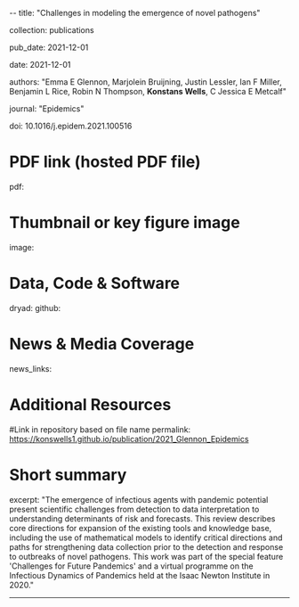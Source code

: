 --
title: "Challenges in modeling the emergence of novel pathogens"

collection: publications

pub_date: 2021-12-01

date: 2021-12-01

authors: "Emma E Glennon, Marjolein Bruijning, Justin Lessler, Ian F Miller, Benjamin L Rice, Robin N Thompson, **Konstans Wells**, C Jessica E Metcalf"

journal: "Epidemics"

doi: 10.1016/j.epidem.2021.100516

# PDF link (hosted PDF file)
pdf: 

# Thumbnail or key figure image
image: 

# Data, Code & Software
dryad: 
github: 

# News & Media Coverage
news_links:

     
# Additional Resources


#Link in repository based on file name
permalink: https://konswells1.github.io/publication/2021_Glennon_Epidemics 

# Short summary
excerpt: "The emergence of infectious agents with pandemic potential present scientific challenges from detection to data interpretation to understanding determinants of risk and forecasts. This review describes core directions for expansion of the existing tools and knowledge base, including the use of mathematical models to identify critical directions and paths for strengthening data collection prior to the detection and response to outbreaks of novel pathogens. This work was part of the special feature 'Challenges for Future Pandemics' and a virtual programme on the Infectious Dynamics of Pandemics held at the Isaac Newton Institute in 2020."

---

